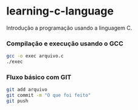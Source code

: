 # learning-c-language
Introdução a programação usando a linguagem C.

### Compilação e execução usando o GCC
```bash
gcc -o exec arquivo.c
./exec
```

### Fluxo básico com GIT
```bash
git add arquivo
git commit -m "O que foi feito"
git push
```
